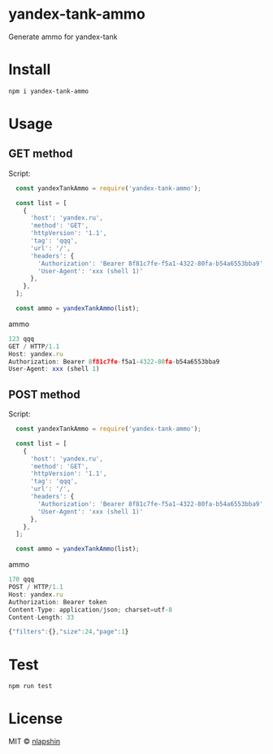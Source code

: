 # yandex-tank-ammo

Generate ammo for yandex-tank

# Install

```sh
npm i yandex-tank-ammo
```

# Usage

## GET method

Script:
```js
  const yandexTankAmmo = require('yandex-tank-ammo');

  const list = [
    {
      'host': 'yandex.ru',
      'method': 'GET',
      'httpVersion': '1.1',
      'tag': 'qqq',
      'url': '/',
      'headers': {
        'Authorization': 'Bearer 8f81c7fe-f5a1-4322-80fa-b54a6553bba9',
        'User-Agent': 'xxx (shell 1)'
      },
    },
  ];

  const ammo = yandexTankAmmo(list);
```

ammo
```js
123 qqq
GET / HTTP/1.1
Host: yandex.ru
Authorization: Bearer 8f81c7fe-f5a1-4322-80fa-b54a6553bba9
User-Agent: xxx (shell 1)

```

## POST method

Script:
```js
  const yandexTankAmmo = require('yandex-tank-ammo');

  const list = [
    {
      'host': 'yandex.ru',
      'method': 'GET',
      'httpVersion': '1.1',
      'tag': 'qqq',
      'url': '/',
      'headers': {
        'Authorization': 'Bearer 8f81c7fe-f5a1-4322-80fa-b54a6553bba9',
        'User-Agent': 'xxx (shell 1)'
      },
    },
  ];

  const ammo = yandexTankAmmo(list);
```

ammo
```js
170 qqq
POST / HTTP/1.1
Host: yandex.ru
Authorization: Bearer token
Content-Type: application/json; charset=utf-8
Content-Length: 33

{"filters":{},"size":24,"page":1}

```

# Test

```sh
npm run test
```

# License

MIT © [nlapshin](https://www.npmjs.com/~nlapshin)